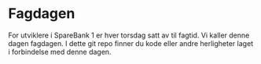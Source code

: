 # Fagdagen
For utviklere i SpareBank 1 er hver torsdag satt av til fagtid. Vi kaller denne dagen fagdagen. I dette git repo finner du kode eller andre herligheter laget i forbindelse med denne dagen.
